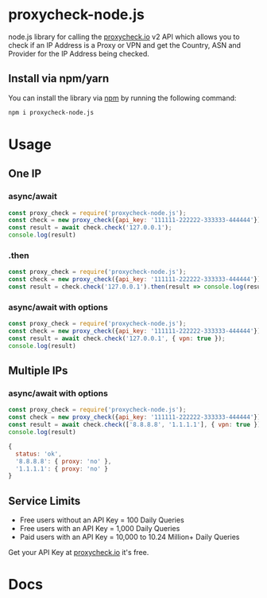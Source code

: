 # proxycheck-node.js
node.js library for calling the [proxycheck.io](https://proxycheck.io/) v2 API which allows you to check if an IP Address is a Proxy or VPN and get the Country, ASN and Provider for the IP Address being checked.

## Install via npm/yarn ##

You can install the library via [npm](https://www.npmjs.com/get-npm) by running the following command:

```bash
npm i proxycheck-node.js
```

# Usage
## One IP
### async/await
```js
const proxy_check = require('proxycheck-node.js'); 
const check = new proxy_check({api_key: '111111-222222-333333-444444'}); 
const result = await check.check('127.0.0.1');
console.log(result)
```
### .then
```js
const proxy_check = require('proxycheck-node.js'); 
const check = new proxy_check({api_key: '111111-222222-333333-444444'}); 
const result = check.check('127.0.0.1').then(result => console.log(result));
```
### async/await with options
```js
const proxy_check = require('proxycheck-node.js'); 
const check = new proxy_check({api_key: '111111-222222-333333-444444'}); 
const result = await check.check('127.0.0.1', { vpn: true });
console.log(result)
```
## Multiple IPs
### async/await with options
```js
const proxy_check = require('proxycheck-node.js'); 
const check = new proxy_check({api_key: '111111-222222-333333-444444'}); 
const result = await check.check(['8.8.8.8', '1.1.1.1'], { vpn: true });
console.log(result)
```
```js
{
  status: 'ok',
  '8.8.8.8': { proxy: 'no' },
  '1.1.1.1': { proxy: 'no' }
}
```

## Service Limits ##

* Free users without an API Key = 100 Daily Queries
* Free users with an API Key = 1,000 Daily Queries
* Paid users with an API Key = 10,000 to 10.24 Million+ Daily Queries

Get your API Key at [proxycheck.io](http://proxycheck.io/) it's free.

# Docs
<docs></docs>